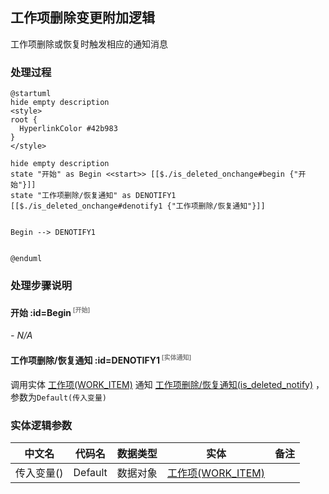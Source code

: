 ## 工作项删除变更附加逻辑 <!-- {docsify-ignore-all} -->

   工作项删除或恢复时触发相应的通知消息

### 处理过程

```plantuml
@startuml
hide empty description
<style>
root {
  HyperlinkColor #42b983
}
</style>

hide empty description
state "开始" as Begin <<start>> [[$./is_deleted_onchange#begin {"开始"}]]
state "工作项删除/恢复通知" as DENOTIFY1  [[$./is_deleted_onchange#denotify1 {"工作项删除/恢复通知"}]]


Begin --> DENOTIFY1


@enduml
```


### 处理步骤说明

#### 开始 :id=Begin<sup class="footnote-symbol"> <font color=gray size=1>[开始]</font></sup>



*- N/A*
#### 工作项删除/恢复通知 :id=DENOTIFY1<sup class="footnote-symbol"> <font color=gray size=1>[实体通知]</font></sup>



调用实体 [工作项(WORK_ITEM)](module/ProjMgmt/work_item.md) 通知 [工作项删除/恢复通知(is_deleted_notify)](module/ProjMgmt/work_item/notify/is_deleted_notify) ，参数为`Default(传入变量)`


### 实体逻辑参数

|    中文名   |    代码名    |  数据类型    |  实体   |备注 |
| --------| --------| -------- | -------- | --------   |
|传入变量(<i class="fa fa-check"/></i>)|Default|数据对象|[工作项(WORK_ITEM)](module/ProjMgmt/work_item.md)||
